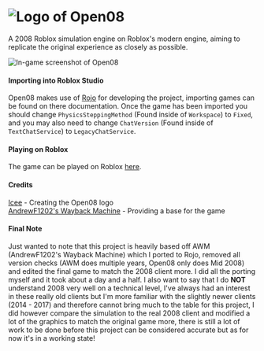# ![Logo of Open08](https://i.imgur.com/KXHfHkY.png)
A 2008 Roblox simulation engine on Roblox's modern engine, aiming to replicate the original experience as closely as possible.

![In-game screenshot of Open08](https://i.imgur.com/UdQcoXg.png)
#### Importing into Roblox Studio
Open08 makes use of [Rojo](https://rojo.space) for developing the project, importing games can be found on there documentation. Once the game has been imported you should change `PhysicsSteppingMethod` (Found inside of `Workspace`) to `Fixed`, and you may also need to change `ChatVersion` (Found inside of `TextChatService`) to `LegacyChatService`.
#### Playing on Roblox
The game can be played on Roblox [here](https://www.roblox.com/games/17588164210/Open08).
#### Credits
[Icee](https://xicee.github.io) - Creating the Open08 logo<br/>
[AndrewF1202's Wayback Machine](https://www.roblox.com/games/10789607669/2006-ROBLOX-AndrewF1202s-Wayback-Machine) - Providing a base for the game
#### Final Note
Just wanted to note that this project is heavily based off AWM (AndrewF1202's Wayback Machine) which I ported to Rojo, removed all version checks (AWM does multiple years, Open08 only does Mid 2008) and edited the final game to match the 2008 client more. I did all the porting myself and it took about a day and a half. I also want to say that I do **NOT** understand 2008 very well on a technical level, I've always had an interest in these really old clients but I'm more familiar with the slightly newer clients (2014 - 2017) and therefore cannot bring much to the table for this project, I did however compare the simulation to the real 2008 client and modified a lot of the graphics to match the original game more, there is still a lot of work to be done before this project can be considered accurate but as for now it's in a working state!
